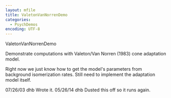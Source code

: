 ```yaml
---
layout: mfile
title: ValetonVanNorrenDemo
categories:
  - PsychDemos
encoding: UTF-8
---
```


ValetonVanNorrenDemo

Demonstrate computations with Valeton/Van Norren (1983)
cone adaptation model.

Right now we just know how to get the model's parameters
from background isomerization rates.  Still need to implement
the adaptation model itself.

07/26/03  dhb  Wrote it.
05/26/14  dhb  Dusted this off so it runs again.